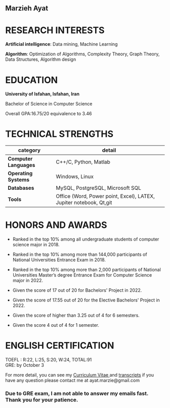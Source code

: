 ## Marzieh Ayat

# RESEARCH INTERESTS
**Artificial intelligence**:  Data mining, Machine Learning  

**Algorithm**: Optimization of Algorithms, Complexity Theory, Graph Theory, Data Structures, Algorithm design  

# EDUCATION
**University of Isfahan, Isfahan, Iran**  

Bachelor of Science in Computer Science  

Overall GPA:16.75/20 equivalence to 3.46  

# TECHNICAL STRENGTHS  

| category  |  detail   |
| --- | --- |
| **Computer Languages**  | C++/C, Python, Matlab |
| **Operating Systems** | Windows, Linux |
| **Databases**  | MySQL, PostgreSQL, Microsoft SQL  |
 |**Tools**  | Office (Word, Power point, Excel), LATEX, Jupiter notebook, Qt,git |  

# HONORS AND AWARDS  

- Ranked in the top 10% among all undergraduate students of computer science major in 2018.

- Ranked in the top 10% among more than 144,000 participants of National Universities
Entrance Exam in 2018.
- Ranked in the top 10% among more than 2,000 participants of National Universities Master’s degree Entrance Exam for Computer Science major in 2022.
- Given the score of 17 out of 20 for Bachelors' Project in 2022.
- Given the score of 17.55 out of 20 for the Elective Bachelors' Project in 2022.
- Given the score of higher than 3.25 out of 4 for 6 semesters.
- Given the score 4 out of 4 for 1 semester.

# ENGLISH CERTIFICATION
TOEFL : R:22, L:25, S:20, W:24, TOTAL:91  
GRE: by October 3 


For more detail, you can see my [Curriculum Vitae ]([https://link-url-here.org](https://github.com/ayatmarzie/ayatmarzie.github.io/raw/main/Ayat_CV.pdf)) and [transcripts]([https://link-url-here.org](https://github.com/ayatmarzie/ayatmarzie.github.io/raw/main/transcription%20marzieh%20ayat.pdf))
if you have any question please contact me at ayat.marzie@gmail.com
### Due to GRE exam, I am not able to answer my emails fast. Thank you for your patience. 
